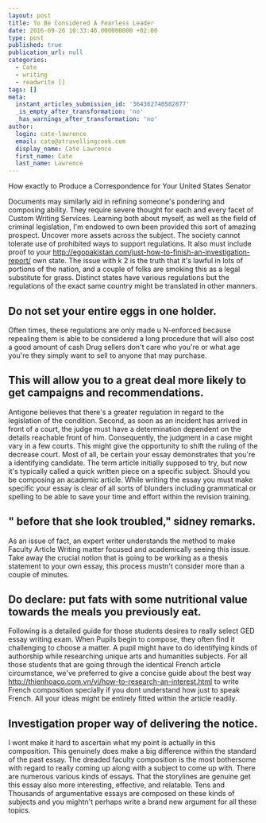 ```yaml
---
layout: post
title: To Be Considered A Fearless Leader
date: 2016-09-26 10:33:46.000000000 +02:00
type: post
published: true
publication_url: null
categories:
  - Cate
  - writing
  - readwrite []
tags: []
meta:
  instant_articles_submission_id: '364362740582877'
  _is_empty_after_transformation: 'no'
  _has_warnings_after_transformation: 'no'
author:
  login: cate-lawrence
  email: cate@atravellingcook.com
  display_name: Cate Lawrence
  first_name: Cate
  last_name: Lawrence
---
```

How exactly to Produce a Correspondence for Your United States Senator

Documents may similarly aid in refining someone's pondering and
composing ability. They require severe thought for each and every facet
of Custom Writing Services. Learning both about myself, as well as the
field of criminal legislation, I'm endowed to own been provided this
sort of amazing prospect. Uncover more assets across the subject. The
society cannot tolerate use of prohibited ways to support regulations.
It also must include proof to your
http://egopakistan.com/just-how-to-finish-an-investigation-report/ own
state. The issue with k 2 is the truth that it's lawful in lots of
portions of the nation, and a couple of folks are smoking this as a
legal substitute for grass. Distinct states have various regulations but
the regulations of the exact same country might be translated in other
manners.

Do not set your entire eggs in one holder.
------------------------------------------

Often times, these regulations are only made u N-enforced because
repealing them is able to be considered a long procedure that will also
cost a good amount of cash Drug sellers don't care who you're or what
age you're they simply want to sell to anyone that may purchase.

This will allow you to a great deal more likely to get campaigns and recommendations.
-------------------------------------------------------------------------------------

Antigone believes that there's a greater regulation in regard to the
legislation of the condition. Second, as soon as an incident has arrived
in front of a court, the judge must have a determination dependent on
the details reachable front of him. Consequently, the judgment in a case
might vary in a few courts. This might give the opportunity to shift the
ruling of the decrease court. Most of all, be certain your essay
demonstrates that you're a identifying candidate. The term article
initially supposed to try, but now it's typically called a quick written
piece on a specific subject. Should you be composing an academic
article. While writing the essay you must make specific your essay is
clear of all sorts of blunders including grammatical or spelling to be
able to save your time and effort within the revision training.

" before that she look troubled," sidney remarks.
-------------------------------------------------

As an issue of fact, an expert writer understands the method to make
Faculty Article Writing matter focused and academically seeing this
issue. Take away the crucial notion that is going to be working as a
thesis statement to your own essay, this process mustn't consider more
than a couple of minutes.

Do declare: put fats with some nutritional value towards the meals you previously eat.
--------------------------------------------------------------------------------------

Following is a detailed guide for those students desires to really
select GED essay writing exam. When Pupils begin to compose, they often
find it challenging to choose a matter. A pupil might have to do
identifying kinds of authorship while researching unique arts and
humanities subjects. For all those students that are going through the
identical French article circumstance, we've preferred to give a concise
guide about the best way
http://thienhoaco.com.vn/vi/how-to-research-an-interest.html to write
French composition specially if you dont understand how just to speak
French. All your ideas might be entirely fitted within the article
readily.

Investigation proper way of delivering the notice.
--------------------------------------------------

I wont make it hard to ascertain what my point is actually in this
composition. This genuinely does make a big difference within the
standard of the past essay. The dreaded faculty composition is the most
bothersome with regard to really coming up along with a subject to come
up with. There are numerous various kinds of essays. That the storylines
are genuine get this essay also more interesting, effective, and
relatable. Tens and Thousands of argumentative essays are composed on
these kinds of subjects and you mightn't perhaps write a brand new
argument for all these topics.
